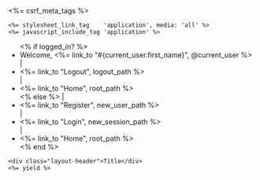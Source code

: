 <!DOCTYPE html>
<html>
  <head>
    <title>RailsRegistrationSkeleton</title>
    <%= csrf_meta_tags %>
    <!-- Begin requirement for bootstrap -->
    <link rel="stylesheet" href="https://maxcdn.bootstrapcdn.com/bootstrap/4.0.0-beta.2/css/bootstrap.min.css" integrity="sha384-PsH8R72JQ3SOdhVi3uxftmaW6Vc51MKb0q5P2rRUpPvrszuE4W1povHYgTpBfshb" crossorigin="anonymous">
    <!-- End requirement for bootstrap -->

    <%= stylesheet_link_tag    'application', media: 'all' %>
    <%= javascript_include_tag 'application' %>
  </head>

  <body>
    <section class="body-container">
    <nav id="js-main-header class="main-header main-header--static">
      <ul>
      <% if logged_in? %>
          <li>Welcome, <%= link_to "#{current_user.first_name}",  @current_user %></li>
         | <li><%= link_to "Logout", logout_path %></li>
         | <li><%= link_to "Home", root_path %></li>
      <% else %>
         | <li><%= link_to "Register", new_user_path %></li>
         | <li><%= link_to "Login", new_session_path %></li>
         | <li><%= link_to "Home", root_path %></li>
      <% end %>
      </ul>
    </nav>

    <div class="layout-header">Title</div>
    <%= yield %>
  </section>


  <!-- Begin requirement for bootstrap -->
  <script src="https://code.jquery.com/jquery-3.2.1.slim.min.js" integrity="sha384-KJ3o2DKtIkvYIK3UENzmM7KCkRr/rE9/Qpg6aAZGJwFDMVNA/GpGFF93hXpG5KkN" crossorigin="anonymous"></script>
<script src="https://cdnjs.cloudflare.com/ajax/libs/popper.js/1.12.3/umd/popper.min.js" integrity="sha384-vFJXuSJphROIrBnz7yo7oB41mKfc8JzQZiCq4NCceLEaO4IHwicKwpJf9c9IpFgh" crossorigin="anonymous"></script>
<script src="https://maxcdn.bootstrapcdn.com/bootstrap/4.0.0-beta.2/js/bootstrap.min.js" integrity="sha384-alpBpkh1PFOepccYVYDB4do5UnbKysX5WZXm3XxPqe5iKTfUKjNkCk9SaVuEZflJ" crossorigin="anonymous"></script>
<!-- end requirement for bootstrap -->
  </body>
</html>
